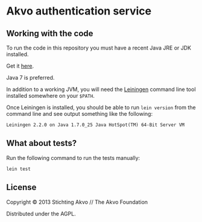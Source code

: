 # Akvo authentication service

## Working with the code

To run the code in this repository you must have a recent Java JRE or JDK installed.

Get it [here](http://www.oracle.com/technetwork/java/javase/downloads/index.html).

Java 7 is preferred.

In addition to a working JVM, you will need the [Leiningen](http://leiningen.org/) command line tool installed somewhere on your `$PATH`.

Once Leiningen is installed, you should be able to run `lein version` from the command line and see output something like the following:

    Leiningen 2.2.0 on Java 1.7.0_25 Java HotSpot(TM) 64-Bit Server VM

## What about tests?

Run the following command to run the tests manually:

    lein test

## License

Copyright © 2013 Stichting Akvo // The Akvo Foundation

Distributed under the AGPL.
